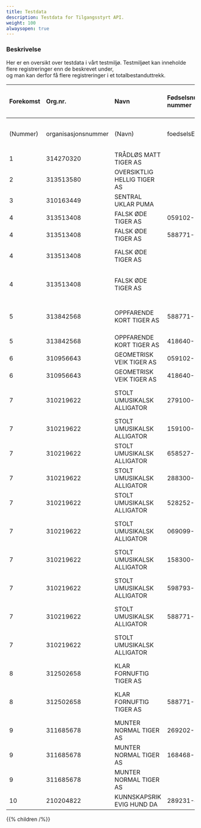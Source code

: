 ```yaml
---
title: Testdata
description: Testdata for Tilgangsstyrt API.
weight: 100
alwaysopen: true
---
```

### Beskrivelse
Her er en oversikt over testdata i vårt testmiljø. Testmiljøet kan inneholde flere registreringer enn de beskrevet under,  
og man kan derfor få flere registreringer i et totalbestanduttrekk.


|Forekomst|Org.nr.|Navn|Fødselsnummer/D-nummer|Fødselsdato|Fornavn|Mellomnavn|Etternavn|Fullt navn|Er død?|Statsborgerskap|Bostedsland|Posisjontype Eier|Størrelseintervall|Grunnlag|Posisjontype Kontroll|Størrelseintervall|Grunnlag|Posisjontype Rett til å utpeke/avsette styre|Grunnlag|Kan ikke identifisere flere reelle rettighetshavere|Har ikke reelle rettighetshavere, norsk eier|Har ikke reelle rettighetshavere, utenlandsk eier|Offentlig virksomhet eier over 75 %|Utenlandsk virksomhet|Kan ikke identifisere reelle rettighetshavere|Kontroll på annen måte|Beskrivelse kontroll på annen måte|Unntatt innsyn|
|:----|:----|:----|:---------------------|:----|:----|:----|:----|:----|:----|:----|:----|:----|:----|:----|:----|:----|:----|:----|:----|:----|:----|:----|:----|:----|:----|:----|:----|:----|
|(Nummer)|organisasjonsnummer|(Navn)| foedselsEllerDNummer |foedselsdato| "fornavn"|"mellomnavn"| "etternavn"| "fulltNavn"|erDoed| "statsborgerskap"|Bostedsland|posisjontype.eier|stoerrelseIntervall| "grunnlag"|posisjontype.kont|stoerrelseIntervall| "grunnlag"|posisjontype.ruas| "grunnlag"|reellerettighetshaverestatus.nrki|reellerettighetshaverestatus.rknv|reellerettighetshaverestatus.rkuv|(Offentlig virksomhet eier over 75 %)|(Utenlandsk virksomhet)|reellerettighetshaverestatus.irki|posisjontype.anne|beskrivelseAnnenMaate|erUnntattFraInnsyn|
|1|314270320|TRÅDLØS MATT TIGER AS|                      | | | | | | | | | | | | | | | | | | | | | |SANN| | | |
|2|313513580|OVERSIKTLIG HELLIG TIGER AS|                      | | | | | | | | | | | | | | | | | |SANN| |SANN| | | | | |
|3|310163449|SENTRAL UKLAR PUMA|                      | | | | | | | | | | | | | | | | | | |SANN|SANN|SANN| | | | |
|4|313513408|FALSK ØDE TIGER AS| 059102-98382         | |STOLT EFFEKTIV|null|PARASOLL| |USANN|Norge, Mexico|Norge	|SANN|50-74,99 %|Direkte, Indirekte| | | | | | | | | | | | | | |
|4|313513408|FALSK ØDE TIGER AS| 588771-02163         | |MINIMALISTISK|null|HANDLELISTE| |USANN|Montserrat|Norge	| | | |SANN|75-100 %|Direkte, Indirekte| | | | | | | | | | | |
|4|313513408|FALSK ØDE TIGER AS|                      |01.12.1983| | | |TOM NELSON| |Sverige|Sverige| | | | | | |SANN|Enighet eller avtale| | | | | | | | | |
|4|313513408|FALSK ØDE TIGER AS|                      |24.03.1983| | | |GILL BATES| |Tyskland, USA, Sverige|USA| | | | | | | | | | | | | | |SANN|Forklaring på hvilken innflytelse rettighetshaveren har - annen måte.| |
|5|313842568|OPPFARENDE KORT TIGER AS| 588771-02163         | |MINIMALISTISK|null|HANDLELISTE| |USANN|Montserrat|Sverige|SANN|50-74,99 %|Direkte, Indirekte|SANN|75-100 %|Direkte, Enighet eller avtale| | | | | | | | | | | |
|5|313842568|OPPFARENDE KORT TIGER AS| 418640-00647         | |HEVNGJERRIG|null|SERVIETT| |USANN|Norge	|Sverige|SANN|25,01-49,99 %|Indirekte| | | | | | | | | | | | | | |
|6|310956643|GEOMETRISK VEIK TIGER AS| 059102-98382         | |STOLT EFFEKTIV|null|STOLT EFFEKTIV PARASOLL| |USANN|Norge, Mexico|Norge	|SANN|50-74,99 %|Direkte| | | | | |SANN| | | | | | | | |
|6|310956643|GEOMETRISK VEIK TIGER AS| 418640-00647         | |HEVNGJERRIG|null|SERVIETT| |USANN|Norge	|Norge	|SANN|25,01-49,99 %|Indirekte| | | | | |SANN| | | | | | | | |
|7|310219622|STOLT UMUSIKALSK ALLIGATOR| 279100-96945         | |AKROBATISK DRIFTIG MOR DESIMAL|null|DESIMAL| |USANN|Norge, Kambodsja|Sverige| | | |SANN|50-74,99 %|Direkte, Enighet eller avtale| | |SANN| | | | | | | | |
|7|310219622|STOLT UMUSIKALSK ALLIGATOR| 159100-98079         | |KOMPATIBEL GJESTFRI|null|KOMPATIBEL GJESTFRI NIESE| |USANN|Norge, Finland|Storbritannia|SANN|25,01%-49,99%|Indirekte| | | | | |SANN| | | | | | | | |
|7|310219622|STOLT UMUSIKALSK ALLIGATOR| 658527-00291         | |GOD FORVENTNING|null|GOD FORVENTNING| |USANN|Norge|Sverige| | | | | | |SANN|Enighet eller avtale|SANN| | | | | | | | |
|7|310219622|STOLT UMUSIKALSK ALLIGATOR| 288300-97890         | |SLAPP HYGGELIG|null|VALMUE| |USANN|Norge, Sveits|Storbritannia|SANN|25,01%-49,99%|Direkte| | | | | |SANN| | | | | | | | |
|7|310219622|STOLT UMUSIKALSK ALLIGATOR| 528252-00223         | |SORGLØS EKSAKT|null|STRØMPEBUKSE| |USANN|Norge|Storbritannia| | | | | | | | |SANN| | | | | |SANN|TEST - Posisjon kontroll på en annen måte| |
|7|310219622|STOLT UMUSIKALSK ALLIGATOR| 069099-97850         | |HYPPIG STANDHAFTIG|INNDELING|EDDERKOPP| |USANN|Norge, Honduras|Sverige|SANN|50-74,99 %|Direkte, Indirekte|SANN|75-100 %|Direkte, Enighet eller avtale| | |SANN| | | | | |SANN|TEST - TEST - TEST - TEST| |
|7|310219622|STOLT UMUSIKALSK ALLIGATOR| 158300-97489         | |LITEN MOBIL|null|GASSPEDAL| |USANN|Norge, Estland|Storbritannia| | | |SANN|25,01%-49,99%|Indirekte| | |SANN| | | | | | | | |
|7|310219622|STOLT UMUSIKALSK ALLIGATOR| 598793-00422         | |INTERNASJONAL EVENTYRLIG|KELNER|KLAPPSTOL| |USANN|Norge|Sverige| | | |SANN|75-100 %|Indirekte, Enighet eller avtale| | |SANN| | | | | | | | |
|7|310219622|STOLT UMUSIKALSK ALLIGATOR| 588771-02163         | |MINIMALISTISK|null|HANDLELISTE| |USANN|Montserrat|Sverige|SANN|25,01%-49,99%|Indirekte| | | | | |SANN| | | | | | | | |
|7|310219622|STOLT UMUSIKALSK ALLIGATOR|                      |04.04.2004| | | |Test Hansen| |Sverige, Storbritannia|Sverige| | | |SANN|75-100 %|Indirekte, Enighet eller avtale| | |SANN| | | | | | | |SANN|
|8|312502658|KLAR FORNUFTIG TIGER AS|                      |24.03.1983| | | |GILL BATES| |Tyskland, USA, Sverige|USA|SANN|25,01%-49,99%|Direkte|SANN|75-100 %|Direkte, Indirekte| | | | | | | | | | | |
|8|312502658|KLAR FORNUFTIG TIGER AS| 588771-02163         | |ORANSJE|null|BALLONG| |USANN|Norge	|Sverige|SANN|25,01%-49,99%|Direkte|SANN|50-74,99 %|Direkte, Enighet eller avtale| | | | | | | | | | | |
|9|311685678|MUNTER NORMAL TIGER AS| 269202-96504         | |KORT FORNØYD|DEIG|SKYVEDØR| |USANN|Norge, Uruguay|Norge| | | | | | |SANN|Enighet eller avtale| | | | | | | | | |
|9|311685678|MUNTER NORMAL TIGER AS| 168468-95403         | |TØFF|null|TØFF SYSTEM| |USANN|Norge|Sverige|SANN|25,01%-49,99%|Indirekte| | | | | | | | | | | | | | |
|9|311685678|MUNTER NORMAL TIGER AS|                      |04.04.2004| | | |Karl Gustav Medelsvensson| |Sverige, Sveits|Sverige| | | | | | | | | | | | | | |SANN|TEST - Posisjon kontroll på en annen måte.|SANN|
|10|210204822|KUNNSKAPSRIK EVIG HUND DA| 289231-48452         | |BESTEMT|null|PLASMA| |USANN|Norge	|Sverige|SANN|75-100 %|Direkte| | | | | |SANN| | | | | | | | |

{{% children /%}}
